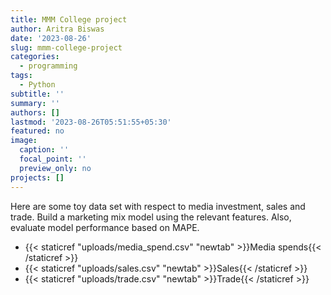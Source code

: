 ```yaml
---
title: MMM College project
author: Aritra Biswas
date: '2023-08-26'
slug: mmm-college-project
categories:
  - programming
tags:
  - Python
subtitle: ''
summary: ''
authors: []
lastmod: '2023-08-26T05:51:55+05:30'
featured: no
image:
  caption: ''
  focal_point: ''
  preview_only: no
projects: []
---
```


Here are some toy data set with respect to media investment, sales and trade. Build a marketing mix model using the relevant features. Also, evaluate model performance based on MAPE.

* {{< staticref "uploads/media_spend.csv" "newtab" >}}Media spends{{< /staticref >}}
* {{< staticref "uploads/sales.csv" "newtab" >}}Sales{{< /staticref >}}
* {{< staticref "uploads/trade.csv" "newtab" >}}Trade{{< /staticref >}}